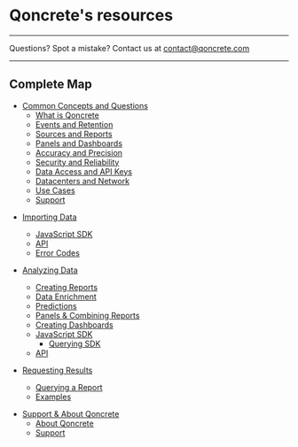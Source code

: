 # Qoncrete's resources

---

Questions?  Spot a mistake? Contact us at contact@qoncrete.com

---

## Complete Map

* [Common Concepts and Questions](common/index.md)
	* [What is Qoncrete](common/what-is-qoncrete.md)
	* [Events and Retention](common/events-data-retention.md)
	* [Sources and Reports](common/sources-reports.md)
	* [Panels and Dashboards](common/panels-dashboards.md)
	* [Accuracy and Precision](common/accuracy-precision.md)
	* [Security and Reliability](common/security-reliability.md)
	* [Data Access and API Keys](common/data-access-api-keys.md)
	* [Datacenters and Network](common/datacenters.md)
	* [Use Cases](common/use-cases.md)
	* [Support](common/support.md)


 <!--- * [Guides](guides/index.md) 
	* [White Label Analytics](guides/white-label-analytics.md)
	* [A/B Testing](guides/ab-testings.md)
	* [Ad-Network Reporting](guides/ad-network-reporting.md)
	* [Custom DevOps Monitoring](guides/custom-devops-monitoring.md)
	* [E-Commerce and Dynamic Pricing](guides/ecommerce-dynamic-pricing.md)
	* [IoT and Sensor Data](guides/iot-sensor-data.md)
	* [Equities Trading](guides/equities-trading.md)
	* [Real-Time Analytics](guides/real-time-analytics.md)
--->

* [Importing Data](importing-data/index.md)
	<!--- * [File Upload](importing-data/file-upload.md) --->
	* [JavaScript SDK](importing-data/javascript-sdk.md)
	<!--- * [Mobile SDKs](importing-data/mobile-sdks.md) --->
	<!--- * [Application SDKs](importing-data/application-sdks.md) --->
	<!--- * [Server-Side](importing-data/server-side.md) --->
	<!--- * [Database Connectors](importing-data/database-connectors.md) --->
	<!--- * [Postbacks](importing-data/postbacks.md) --->
	* [API](importing-data/api.md)
	* [Error Codes](importing-data/error-codes.md)


* [Analyzing Data](analyzing-data/index.md)
	* [Creating Reports](analyzing-data/creating-reports.md)
	* [Data Enrichment](analyzing-data/data-enrichment.md)
	* [Predictions](analyzing-data/predicting.md)
	* [Panels & Combining Reports](analyzing-data/panels-combining-reports.md)
	* [Creating Dashboards](analyzing-data/creating-dashboards.md)
	* [JavaScript SDK](data-querying/javascript-sdk.md)
		* [Querying SDK](data-querying/javascript-sdk.md)
		<!--- * [Visualization SDK](data-visualization/javascript-sdk.md) --->
	* [API](report-querying/api.md)

* [Requesting Results](request-results/index.md)
	* [Querying a Report](request-results/query-report.md)
	* [Examples](request-results/query-report-examples.md)


<!--- * [On-Premises & Private Cloud](running-on-premises/index.md) --->

* [Support & About Qoncrete](corp/index.md)
	* [About Qoncrete](corp/about.md)
	<!--- * [Team](corp/team.md) --->
	* [Support](corp/Support.md)
	<!--- * [Careers](corp/Careers.md) --->
	<!--- * [Terms of Service](corp/Terms of Service.md) --->
	<!--- * [Privacy](corp/Privacy.md) --->